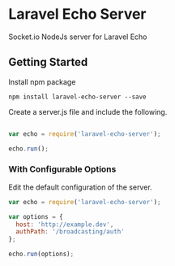 # Laravel Echo Server

Socket.io NodeJs server for Laravel Echo

## Getting Started

Install npm package

```
npm install laravel-echo-server --save
```

Create a server.js file and include the following.

```js

var echo = require('laravel-echo-server');

echo.run();

```


### With Configurable Options

Edit the default configuration of the server.

```js
var echo = require('laravel-echo-server');

var options = {
  host: 'http://example.dev',
  authPath: '/broadcasting/auth'
};

echo.run(options);
```
